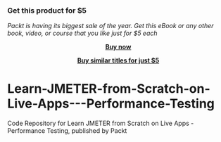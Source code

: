 
### Get this product for $5

<i>Packt is having its biggest sale of the year. Get this eBook or any other book, video, or course that you like just for $5 each</i>


<b><p align='center'>[Buy now](https://packt.link/9781838823351)</p></b>


<b><p align='center'>[Buy similar titles for just $5](https://subscription.packtpub.com/search)</p></b>


# Learn-JMETER-from-Scratch-on-Live-Apps---Performance-Testing
Code Repository for Learn JMETER from Scratch on Live Apps - Performance Testing, published by Packt
